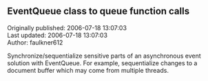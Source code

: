 ## EventQueue class to queue function calls  
Originally published: 2006-07-18 13:07:03  
Last updated: 2006-07-18 13:07:03  
Author: faulkner612   
  
Synchronize/sequentialize sensitive parts of an asynchronous event solution with EventQueue.
For example, sequentialize changes to a document buffer which may come from multiple threads.